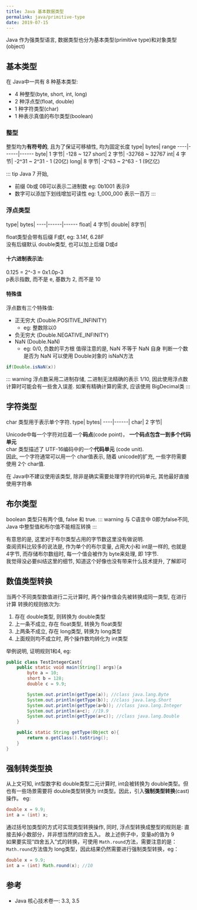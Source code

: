 ```yaml
---
title: Java 基本数据类型
permalink: java/primitive-type
date: 2019-07-15
---
```


Java 作为强类型语言, 数据类型也分为基本类型(primitive type)和对象类型(object)

## 基本类型
在 Java中一共有 8 种基本类型:
- 4 种整型(byte, short, int, long)
- 2 种浮点型(float, double)
- 1 种字符类型(char)
- 1 种表示真值的布尔类型(boolean)

### 整型
整型均为**有符号的**, 且为了保证可移植性, 均为固定长度
type| bytes| range
----|------|------
byte|   1 字节| -128 ~ 127
short| 2 字节| -32768 ~ 32767
int| 4 字节| -2^31 ~ 2^31 - 1 (20亿)
long| 8 字节| -2^63 ~ 2^63 - 1 (9亿亿)

::: tip
Java 7 开始, 
- 前缀 0b或 0B可以表示二进制数
    eg: 0b1001 表示9
- 数字可以添加下划线增加可读性
    eg: 1_000_000 表示一百万
:::

### 浮点类型

type| bytes|
----|------|------
float|   4 字节|
double|   8字节|

float类型会带有后缀 F或f, eg: 3.14f, 6.28F  
没有后缀默认 double类型, 也可以加上后缀 D或d

#### 十六进制表示法:
0.125 = 2^-3 = 0x1.0p-3  
p表示指数, 而不是 e, 基数为 2, 而不是 10

#### 特殊值
浮点数有三个特殊值:
- 正无穷大 (Double.POSITIVE_INFINITY)
    - eg: 整数除以0
- 负无穷大 (Double.NEGATIVE_INFINITY)
- NaN (Double.NaN)
    - eg: 0/0, 负数的平方根
值得注意的是, NaN 不等于 NaN 自身
判断一个数是否为 NaN 可以使用 Double对象的 isNaN方法
```java
if(Double.isNaN(x))
```

::: warning
浮点数采用二进制存储, 二进制无法精确的表示 1/10, 因此使用浮点数计算时可能会有一些舍入误差.
如果有精确计算的需求, 应该使用 BigDecimal类
:::

## 字符类型
char 类型用于表示单个字符. 
type| bytes|
----|------|
char|   2 字节|

Unicode中每一个字符对应着一个**码点**(code point)， **一个码点包含一到多个代码单元**  
char 类型描述了 UTF-16编码中的一个**代码单元** (code unit).  
因此, 一个字符通常可以用一个 char值表示, 随着 unicode的扩充, 一些字符需要使用 2个 char值.  
    
在 Java中不建议使用该类型, 除非是确实需要处理字符的代码单元, 其他最好直接使用字符串

## 布尔类型
boolean 类型只有两个值, false 和 true.
::: warning
与 C语言中 0即为false不同, Java 中整型值和布尔值不能相互转换
:::

有意思的是, 这里对于布尔类型占用的字节数这里没有做说明.  
查阅资料比较多的说法是, 作为单个的布尔变量, 占用大小和 int是一样的, 也就是 4字节, 而存储布尔数组时, 每一个值会被作为 byte来处理, 即 1字节.  
我觉得没必要纠结这里的细节, 知道这个好像也没有带来什么技术提升, 了解即可

## 数值类型转换
当两个不同类型数值进行二元计算时, 两个操作值会先被转换成同一类型, 在进行计算
转换的规则依次为:
1. 存在 double类型, 则转换为 double类型
2. 上一条不成立, 存在 float类型, 转换为 float类型
3. 上两条不成立, 存在 long类型, 转换为 long类型
4. 上面规则均不成立时, 两个操作数均转化为 int类型

举例说明, 证明规则1和4, eg:
```java
public class TestIntegerCast{
    public static void main(String[] args){a
        byte a = 10;
        short b = 128;
        double c = 9.9;

        System.out.println(getType(a)); //class java.lang.Byte
        System.out.println(getType(b)); //class java.lang.Short
        System.out.println(getType(a+b)); //class java.lang.Integer
        System.out.println(a+c); //19.9
        System.out.println(getType(a+c)); //class java.lang.Double
    }

    public static String getType(Object o){
        return o.getClass().toString();
    } 
}
```

## 强制转类型换
从上文可知, int型数字和 double类型二元计算时, int会被转换为 double类型。但也有一些场景需要将 double类型转换为 int类型。因此，引入**强制类型转换**(cast)操作。
eg:
```java
double x = 9.9;
int a = (int) x;
```
通过括号加类型的方式可实现类型转换操作, 同时, 浮点型转换成整型的规则是: 直接去掉小数部分，并非想当然的四舍五入。 故上述例子中，变量a的值为 9  
如果要实现“四舍五入”式的转换，可使用 `Math.round`方法，需要注意的是：`Math.round`方法值为 long类型，因此结果仍然需要进行强制类型转换，eg：
```java
double x = 9.9;
int a = (int) Math.round(x); //10
```

## 参考
- Java 核心技术卷一: 3.3, 3.5
